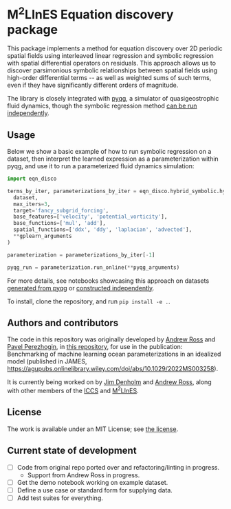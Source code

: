 # M<sup>2</sup>LInES Equation discovery package

This package implements a method for equation discovery over 2D periodic spatial fields using interleaved linear regression and symbolic regression with spatial differential operators on residuals. This approach allows us to discover parsimonious symbolic relationships between spatial fields using high-order differential terms -- as well as weighted sums of such terms, even if they have significantly different orders of magnitude.

The library is closely integrated with [pyqg](https://github.com/pyqg/pyqg), a simulator of quasigeostrophic fluid dynamics, though the symbolic regression method [can be run independently](./notebooks/example_without_pyqg.ipynb).

## Usage

Below we show a basic example of how to run symbolic regression on a dataset, then interpret the learned expression as a parameterization within pyqg, and use it to run a parameterized fluid dynamics simulation:

```python
import eqn_disco

terms_by_iter, parameterizations_by_iter = eqn_disco.hybrid_symbolic.hybrid_symbolic_regression(
  dataset,
  max_iters=3,
  target='fancy_subgrid_forcing',
  base_features=['velocity', 'potential_vorticity'],
  base_functions=['mul', 'add'],
  spatial_functions=['ddx', 'ddy', 'laplacian', 'advected'],
  **gplearn_arguments
)

parameterization = parameterizations_by_iter[-1]

pyqg_run = parameterization.run_online(**pyqg_arguments)
```

For more details, see notebooks showcasing this approach on datasets [generated from pyqg](./notebooks/hybrid_symbolic.ipynb) or [constructed independently](./notebooks/example_without_pyqg.ipynb).

To install, clone the repository, and run `pip install -e .`.

## Authors and contributors

The code in this repository was originally developed by [Andrew Ross](https://github.com/asross) and [Pavel Perezhogin](https://github.com/Pperezhogin), in [this repository](https://github.com/m2lines/pyqg_parameterization_benchmarks), for use in the publication: Benchmarking of machine learning ocean parameterizations in an idealized model (published in JAMES, <https://agupubs.onlinelibrary.wiley.com/doi/abs/10.1029/2022MS003258>).

It is currently being worked on by [Jim Denholm](https://github.com/jdenholm) and [Andrew Ross](https://github.com/asross), along with other members of the [ICCS](https://github.com/orgs/Cambridge-ICCS/dashboard) and [M<sup>2</sup>LInES](https://github.com/m2lines).

## License

The work is available under an MIT License; see [the license](LICENSE).


## Current state of development

- [ ] Code from original repo ported over and refactoring/linting in progress.
  - Support from Andrew Ross in progress.
- [ ] Get the demo notebook working on example dataset.
- [ ] Define a use case or standard form for supplying data.
- [ ] Add test suites for everything.